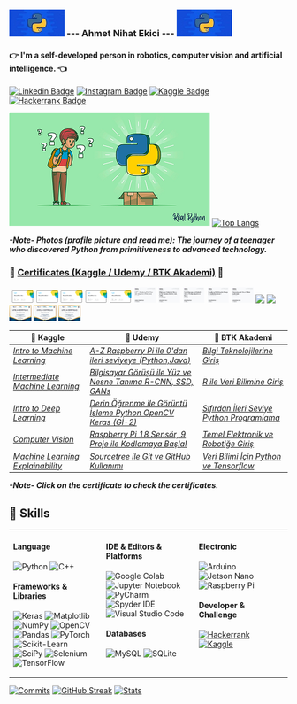 ### ![](https://github.com/ahmetnihat/ahmetnihat/blob/main/images/python_logo.jpg) --- Ahmet Nihat Ekici --- ![](https://github.com/ahmetnihat/ahmetnihat/blob/main/images/python_logo.jpg)


#### :point_right: I'm a self-developed person in robotics, computer vision and artificial intelligence. :point_left:

[![Linkedin Badge](https://img.shields.io/badge/-ahmetnihatekici-ffffff?style=flat&logo=Linkedin&logoColor=blue&link=https://www.linkedin.com/in/ahmetnihatekici/)](https://www.linkedin.com/in/ahmetnihatekici/)
[![Instagram Badge](https://img.shields.io/badge/-ahmetnihatekici-ffffff?style=flat&logo=instagram&logoColor=&link=https://www.instagram.com/ahmetnihatekici/)](https://www.instagram.com/ahmetnihatekici/)
[![Kaggle Badge](https://img.shields.io/badge/ahmetnihatekici-ffffff?style=flat&labelColor=ffffff&logo=kaggle&logoColor=&link=https://kaggle.com/ahmetnihatekici)](https://kaggle.com/ahmetnihatekici)
[![Hackerrank Badge](https://img.shields.io/badge/-ahmetnihatekici-ffffff?style=flat&logo=HackerRank&logoColor=2EC866)](https://www.hackerrank.com/ahmetnihatekici)

![](https://github.com/ahmetnihat/ahmetnihat/blob/main/images/python_beginner.jpg)   [![Top Langs](https://github-profile-summary-cards.vercel.app/api/cards/repos-per-language?username=ahmetnihat&theme=vue)](https://github.com/ahmetnihat) 

***-Note- Photos (profile picture and read me): The journey of a teenager who discovered Python from primitiveness to advanced technology.***


### :page_facing_up: [Certificates (Kaggle / Udemy / BTK Akademi)]("https://github.com/ahmetnihat/ahmetnihat/tree/main/certificates") :page_facing_up:

<!--
<table><tr><td valign="top" width="33%">
  
  #### _:page_facing_up: Kaggle_
  - _[Intro to Machine Learning](https://github.com/ahmetnihat/ahmetnihat/blob/main/certificates/Kaggle/Intro%20to%20Machine%20Learning.png)_
  - _[Intermediate Machine Learning](https://github.com/ahmetnihat/ahmetnihat/blob/main/certificates/Kaggle/Intermediate%20Machine%20Learning.png)_
  - _[Intro to Deep Learning](https://github.com/ahmetnihat/ahmetnihat/blob/main/certificates/Kaggle/Intro%20to%20Deep%20Learning.png)_
  - _[Computer Vision](https://github.com/ahmetnihat/ahmetnihat/blob/main/certificates/Kaggle/Computer%20Vision.png)_
  - _[Machine Learning Explainability](https://github.com/ahmetnihat/ahmetnihat/blob/main/certificates/Kaggle/Machine%20Learning%20Explainability.png)_

 
 </td><td valign="top" width="33%">
  
  #### _:page_facing_up: Udemy_
  - _[A-Z Raspberry Pi ile 0'dan ileri seviyeye (Python,Java)](https://github.com/ahmetnihat/ahmetnihat/blob/main/certificates/Udemy/A-Z%20%20Raspberry%20Pi%20ile%200'dan%20ileri%20seviyeye%20(Python%2CJava).jpg)_
  - _[Bilgisayar Görüşü ile Yüz ve Nesne Tanıma R-CNN, SSD, GANs](https://github.com/ahmetnihat/ahmetnihat/blob/main/certificates/Udemy/Bilgisayar%20G%C3%B6r%C3%BC%C5%9F%C3%BC%20ile%20Y%C3%BCz%20ve%20Nesne%20Tan%C4%B1ma%20R-CNN%2C%20SSD%2C%20GANs.jpg)_
  - _[Derin Öğrenme ile Görüntü İşleme Python OpenCV Keras (Gİ-2)](https://github.com/ahmetnihat/ahmetnihat/blob/main/certificates/Udemy/Derin%20%C3%96%C4%9Frenme%20ile%20G%C3%B6r%C3%BCnt%C3%BC%20%C4%B0%C5%9Fleme%20Python%20OpenCV%20Keras%20(G%C4%B0-2).jpg)_
  - _[Raspberry Pi 18 Sensör, 9 Proje ile Kodlamaya Başla!](https://github.com/ahmetnihat/ahmetnihat/blob/main/certificates/Udemy/Raspberry%20Pi%2018%20Sens%C3%B6r%2C%209%20Proje%20ile%20Kodlamaya%20Ba%C5%9Fla!.jpg)_
  - _[Sourcetree ile Git ve GitHub Kullanımı](https://github.com/ahmetnihat/ahmetnihat/blob/main/certificates/Udemy/Sourcetree%20ile%20Git%20ve%20GitHub%20Kullan%C4%B1m%C4%B1.jpg)_
  
</td><td valign="top" width="33%">
  
  #### _:page_facing_up: BTK Akademi_
  - _[Bilgi Teknolojilerine Giriş](https://github.com/ahmetnihat/ahmetnihat/blob/main/certificates/BTK%20Akademi/Bilgi%20Teknolojilerine%20Giri%C5%9F.jpg)_
  - _[R ile Veri Bilimine Giriş](https://github.com/ahmetnihat/ahmetnihat/blob/main/certificates/BTK%20Akademi/R%20ile%20Veri%20Bilimine%20Giri%C5%9F.jpg)_
  - _[Sıfırdan İleri Seviye Python Programlama](https://github.com/ahmetnihat/ahmetnihat/blob/main/certificates/BTK%20Akademi/S%C4%B1f%C4%B1rdan%20%C4%B0leri%20Seviye%20Python%20Programlama.jpg)_
  - _[Temel Elektronik ve Robotiğe Giriş](https://github.com/ahmetnihat/ahmetnihat/blob/main/certificates/BTK%20Akademi/Temel%20Elektronik%20ve%20Roboti%C4%9Fe%20Giri%C5%9F.jpg)_
  - _[Veri Bilimi İçin Python ve Tensorflow](https://github.com/ahmetnihat/ahmetnihat/blob/main/certificates/BTK%20Akademi/Veri%20Bilimi%20%C4%B0%C3%A7in%20Python%20ve%20Tensorflow.jpg)_
  
</td></tr></table>  
-->

![]()
<img src="https://github.com/ahmetnihat/ahmetnihat/blob/main/certificates/Kaggle/Intro%20to%20Machine%20Learning.png"  width="8%">
<img src="https://github.com/ahmetnihat/ahmetnihat/blob/main/certificates/Kaggle/Intermediate%20Machine%20Learning.png"  width="8%">
<img src="https://github.com/ahmetnihat/ahmetnihat/blob/main/certificates/Kaggle/Intro%20to%20Deep%20Learning.png"  width="8%">
<img src="https://github.com/ahmetnihat/ahmetnihat/blob/main/certificates/Kaggle/Computer%20Vision.png"  width="8%">
<img src="https://github.com/ahmetnihat/ahmetnihat/blob/main/certificates/Kaggle/Machine%20Learning%20Explainability.png"  width="8%">
<img src="https://github.com/ahmetnihat/ahmetnihat/blob/main/certificates/Udemy/A-Z%20%20Raspberry%20Pi%20ile%200'dan%20ileri%20seviyeye%20(Python%2CJava).jpg"  width="8%">
<img src="https://github.com/ahmetnihat/ahmetnihat/blob/main/certificates/Udemy/Bilgisayar%20G%C3%B6r%C3%BC%C5%9F%C3%BC%20ile%20Y%C3%BCz%20ve%20Nesne%20Tan%C4%B1ma%20R-CNN%2C%20SSD%2C%20GANs.jpg"  width="8%">
<img src="https://github.com/ahmetnihat/ahmetnihat/blob/main/certificates/Udemy/Derin%20%C3%96%C4%9Frenme%20ile%20G%C3%B6r%C3%BCnt%C3%BC%20%C4%B0%C5%9Fleme%20Python%20OpenCV%20Keras%20(G%C4%B0-2).jpg"  width="8%">
<img src="https://github.com/ahmetnihat/ahmetnihat/blob/main/certificates/Udemy/Raspberry%20Pi%2018%20Sens%C3%B6r%2C%209%20Proje%20ile%20Kodlamaya%20Ba%C5%9Fla!.jpg"  width="8%">
<img src="https://github.com/ahmetnihat/ahmetnihat/blob/main/certificates/Udemy/Sourcetree%20ile%20Git%20ve%20GitHub%20Kullan%C4%B1m%C4%B1.jpg"  width="8%">
<img src="https://github.com/ahmetnihat/ahmetnihat/blob/main/certificates/BTK%20Akademi/Bilgi%20Teknolojilerine%20Giri%C5%9F.jpg"  width="8%">
<img src="https://github.com/ahmetnihat/ahmetnihat/blob/main/certificates/BTK%20Akademi/R%20ile%20Veri%20Bilimine%20Giri%C5%9F.jpg"  width="8%">
<img src="https://github.com/ahmetnihat/ahmetnihat/blob/main/certificates/BTK%20Akademi/S%C4%B1f%C4%B1rdan%20%C4%B0leri%20Seviye%20Python%20Programlama.jpg"  width="8%">
<img src="https://github.com/ahmetnihat/ahmetnihat/blob/main/certificates/BTK%20Akademi/Temel%20Elektronik%20ve%20Roboti%C4%9Fe%20Giri%C5%9F.jpg"  width="8%">
<img src="https://github.com/ahmetnihat/ahmetnihat/blob/main/certificates/BTK%20Akademi/Veri%20Bilimi%20%C4%B0%C3%A7in%20Python%20ve%20Tensorflow.jpg"  width="8%">

|:page_facing_up: Kaggle|:page_facing_up: Udemy|:page_facing_up: BTK Akademi|
|---|---|---|
|_[Intro to Machine Learning](https://github.com/ahmetnihat/ahmetnihat/blob/main/certificates/Kaggle/Intro%20to%20Machine%20Learning.png)_|_[A-Z Raspberry Pi ile 0'dan ileri seviyeye (Python,Java)](https://github.com/ahmetnihat/ahmetnihat/blob/main/certificates/Udemy/A-Z%20%20Raspberry%20Pi%20ile%200'dan%20ileri%20seviyeye%20(Python%2CJava).jpg)_|_[Bilgi Teknolojilerine Giriş](https://github.com/ahmetnihat/ahmetnihat/blob/main/certificates/BTK%20Akademi/Bilgi%20Teknolojilerine%20Giri%C5%9F.jpg)_|
|_[Intermediate Machine Learning](https://github.com/ahmetnihat/ahmetnihat/blob/main/certificates/Kaggle/Intermediate%20Machine%20Learning.png)_|_[Bilgisayar Görüşü ile Yüz ve Nesne Tanıma R-CNN, SSD, GANs](https://github.com/ahmetnihat/ahmetnihat/blob/main/certificates/Udemy/Bilgisayar%20G%C3%B6r%C3%BC%C5%9F%C3%BC%20ile%20Y%C3%BCz%20ve%20Nesne%20Tan%C4%B1ma%20R-CNN%2C%20SSD%2C%20GANs.jpg)_|_[R ile Veri Bilimine Giriş](https://github.com/ahmetnihat/ahmetnihat/blob/main/certificates/BTK%20Akademi/R%20ile%20Veri%20Bilimine%20Giri%C5%9F.jpg)_|
|_[Intro to Deep Learning](https://github.com/ahmetnihat/ahmetnihat/blob/main/certificates/Kaggle/Intro%20to%20Deep%20Learning.png)_|_[Derin Öğrenme ile Görüntü İşleme Python OpenCV Keras (Gİ-2)](https://github.com/ahmetnihat/ahmetnihat/blob/main/certificates/Udemy/Derin%20%C3%96%C4%9Frenme%20ile%20G%C3%B6r%C3%BCnt%C3%BC%20%C4%B0%C5%9Fleme%20Python%20OpenCV%20Keras%20(G%C4%B0-2).jpg)_|_[Sıfırdan İleri Seviye Python Programlama](https://github.com/ahmetnihat/ahmetnihat/blob/main/certificates/BTK%20Akademi/S%C4%B1f%C4%B1rdan%20%C4%B0leri%20Seviye%20Python%20Programlama.jpg)_|
|_[Computer Vision](https://github.com/ahmetnihat/ahmetnihat/blob/main/certificates/Kaggle/Computer%20Vision.png)_|_[Raspberry Pi 18 Sensör, 9 Proje ile Kodlamaya Başla!](https://github.com/ahmetnihat/ahmetnihat/blob/main/certificates/Udemy/Raspberry%20Pi%2018%20Sens%C3%B6r%2C%209%20Proje%20ile%20Kodlamaya%20Ba%C5%9Fla!.jpg)_|_[Temel Elektronik ve Robotiğe Giriş](https://github.com/ahmetnihat/ahmetnihat/blob/main/certificates/BTK%20Akademi/Temel%20Elektronik%20ve%20Roboti%C4%9Fe%20Giri%C5%9F.jpg)_|
|_[Machine Learning Explainability](https://github.com/ahmetnihat/ahmetnihat/blob/main/certificates/Kaggle/Machine%20Learning%20Explainability.png)_|_[Sourcetree ile Git ve GitHub Kullanımı](https://github.com/ahmetnihat/ahmetnihat/blob/main/certificates/Udemy/Sourcetree%20ile%20Git%20ve%20GitHub%20Kullan%C4%B1m%C4%B1.jpg)_|_[Veri Bilimi İçin Python ve Tensorflow](https://github.com/ahmetnihat/ahmetnihat/blob/main/certificates/BTK%20Akademi/Veri%20Bilimi%20%C4%B0%C3%A7in%20Python%20ve%20Tensorflow.jpg)_|


***-Note- Click on the certificate to check the certificates.***


  
## 🚀 Skills

<table><tr><td valign="top" width="33%">
  
#### Language
![Python](https://img.shields.io/badge/python-ffffff?style=for-the-badge&logo=python&logoColor=3670A0)
![C++](https://img.shields.io/badge/C++-ffffff?style=for-the-badge&logo=c%2B%2B&logoColor=00599C)
  
#### Frameworks & Libraries
![Keras](https://img.shields.io/badge/Keras-ffffff.svg?style=for-the-badge&logo=Keras&logoColor=D00000)
![Matplotlib](https://img.shields.io/badge/Matplotlib-ffffff.svg?style=for-the-badge&logo=Matplotlib&logoColor=)
![NumPy](https://img.shields.io/badge/numpy-ffffff.svg?style=for-the-badge&logo=numpy&logoColor=013243)
![OpenCV](https://img.shields.io/badge/opencv-ffffff.svg?style=for-the-badge&logo=opencv&logoColor=red)
![Pandas](https://img.shields.io/badge/pandas-ffffff.svg?style=for-the-badge&logo=pandas&logoColor=150458)
![PyTorch](https://img.shields.io/badge/PyTorch-ffffff.svg?style=for-the-badge&logo=PyTorch&logoColor=)
![Scikit-Learn](https://img.shields.io/badge/scikit--learn-ffffff.svg?style=for-the-badge&logo=scikit-learn&logoColor=)
![SciPy](https://img.shields.io/badge/SciPy-ffffff.svg?style=for-the-badge&logo=scipy&logoColor=)
![Selenium](https://img.shields.io/badge/Selenium-ffffff.svg?style=for-the-badge&logo=Selenium&logoColor=)
![TensorFlow](https://img.shields.io/badge/TensorFlow-ffffff.svg?style=for-the-badge&logo=TensorFlow&logoColor=)
  
</td><td valign="top" width="33%">

#### IDE & Editors & Platforms
![Google Colab](https://img.shields.io/badge/Google_Colab-ffffff.svg?style=for-the-badge&logo=google-colab&logoColor=#F9AB00)
![Jupyter Notebook](https://img.shields.io/badge/jupyter_notebook-ffffff.svg?style=for-the-badge&logo=jupyter&logoColor=)
![PyCharm](https://img.shields.io/badge/pycharm-ffffff.svg?style=for-the-badge&logo=pycharm&logoColor=000000)
![Spyder IDE](https://img.shields.io/badge/Spyder-ffffff.svg?style=for-the-badge&logo=spyder-ide&logoColor=FF0000)
![Visual Studio Code](https://img.shields.io/badge/Visual%20Studio%20Code-ffffff.svg?style=for-the-badge&logo=visual-studio-code&logoColor=0078d7)  
  
#### Databases  
![MySQL](https://img.shields.io/badge/mysql-ffffff.svg?style=for-the-badge&logo=mysql&logoColor=00f)
![SQLite](https://img.shields.io/badge/sqlite-ffffff.svg?style=for-the-badge&logo=sqlite&logoColor=07405e)  

 </td><td valign="top" width="33%">

#### Electronic
![Arduino](https://img.shields.io/badge/Arduino-ffffff?style=for-the-badge&logo=Arduino&logoColor=#00979D)
![Jetson Nano](https://img.shields.io/badge/Jetson_Nano-ffffff?style=for-the-badge&logo=nvidia&logoColor=76B900)
![Raspberry Pi](https://img.shields.io/badge/Raspberry_Pi-ffffff?style=for-the-badge&logo=raspberry-pi&logoColor=A22846)

#### Developer & Challenge
[![Hackerrank](https://img.shields.io/badge/-Hackerrank-ffffff?style=for-the-badge&logo=HackerRank&logoColor=2EC866)](https://www.hackerrank.com/ahmetnihatekici)
[![Kaggle](https://img.shields.io/badge/-kaggle-ffffff?style=for-the-badge&logo=kaggle&logoColor=)](https://kaggle.com/ahmetnihatekici)
  
</td></tr></table>  

[![Commits](https://github-profile-summary-cards.vercel.app/api/cards/profile-details?username=ahmetnihat&theme=github_dark)](https://github.com/ahmetnihat)
[![GitHub Streak](https://github-readme-streak-stats.herokuapp.com?user=ahmetnihat&theme=dark&date_format=j%20M%5B%20Y%5D&background=0D1117)](https://git.io/streak-stats) [![Stats](https://github-profile-summary-cards.vercel.app/api/cards/stats?username=ahmetnihat&theme=github_dark)](https://github.com/ahmetnihat)


  
<!--
![PyCharm](https://img.shields.io/badge/pycharm-ffffff.svg?style=for-the-badge&logo=pycharm&logoColor=000000&labelColor=green)
**ahmetnihat/ahmetnihat** is a ✨ _special_ ✨ repository because its `README.md` (this file) appears on your GitHub profile.

Here are some ideas to get you started:

- 🔭 I’m currently working on ...
- 🌱 I’m currently learning ...
- 👯 I’m looking to collaborate on ...
- 🤔 I’m looking for help with ...
- 💬 Ask me about ...
- 📫 How to reach me: ...
- 😄 Pronouns: ...
- ⚡ Fun fact: ...
-->
